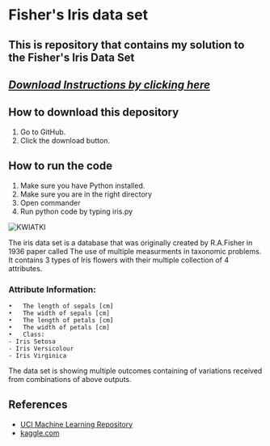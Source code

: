 # Fisher's Iris data set
## This is repository that contains my solution to the Fisher's Iris Data Set 
## [*Download Instructions by clicking here*](https://github.com/ianmcloughlin/project-pands/raw/master/project.pdf)

## How to download this depository  

1. Go to GitHub.
2. Click the download button.

## How to run the code

1. Make sure you have Python installed.
2. Make sure you are in the right directory
3. Open commander
4. Run python code by typing iris.py

![KWIATKI](https://user-images.githubusercontent.com/47505151/56806631-625ec480-6824-11e9-9108-665023156900.PNG)

The iris data set is a database that was originally created by R.A.Fisher in 1936 paper called The use of multiple measurments in taxonomic problems. It contains 3 types of Iris flowers with their multiple collection of 4 attributes.

### Attribute Information: 
    •	The length of sepals [cm]
    •	The width of sepals [cm]
    •	The length of petals [cm]
    •	The width of petals [cm]
    •	Class:
    - Iris Setosa
    - Iris Versicolour
    - Iris Virginica

The data set is showing multiple outcomes containing of variations received from combinations of above outputs.




## References

- [UCI Machine Learning Repository](http://archive.ics.uci.edu/ml/datasets/Iris)
- [kaggle.com](https://www.kaggle.com/lalitharajesh/iris-dataset-exploratory-data-analysis)
